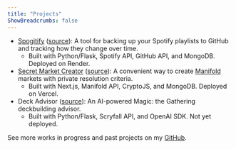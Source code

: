 ```yaml
---
title: "Projects"
ShowBreadcrumbs: false
---
```


- [Spogitify](https://spogitify.com) ([source](https://github.com/ari-zerner/spogitify)): A tool for backing up your Spotify playlists to GitHub and tracking how they change over time.
  - Built with Python/Flask, Spotify API, GitHub API, and MongoDB. Deployed on Render.
- [Secret Market Creator](https://secret-market.vercel.app) ([source](https://github.com/ari-zerner/secret-market)): A convenient way to create [Manifold](https://manifold.markets) markets with private resolution criteria.
  - Built with Next.js, Manifold API, CryptoJS, and MongoDB. Deployed on Vercel.
- Deck Advisor ([source](https://github.com/ari-zerner/mtg-ai)): An AI-powered Magic: the Gathering deckbuilding advisor.
  - Built with Python/Flask, Scryfall API, and OpenAI SDK. Not yet deployed.


See more works in progress and past projects on my [GitHub](https://github.com/ari-zerner).